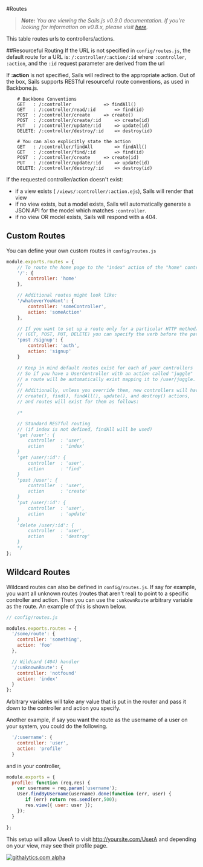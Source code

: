 #Routes
> _**Note:** You are viewing the Sails.js v0.9.0 documentation.  If you're looking for information on v0.8.x, please visit [here](http://08x.sailsjs.org)._

This table routes urls to controllers/actions.

##Resourceful Routing
If the URL is not specified in `config/routes.js`, the default route for a URL is:
`/:controller/:action/:id`
where `:controller`, `:action`, and the `:id` request parameter are derived from the url

If **:action** is not specified, Sails will redirect to the appropriate action.  Out of the box,
Sails supports RESTful resourceful route conventions, as used in Backbone.js.

```
	# Backbone Conventions
	GET   :	/:controller			=> findAll()
	GET   :	/:controller/read/:id		=> find(id)
	POST  :	/:controller/create		=> create()
	POST  :	/:controller/create/:id		=> create(id)
	PUT   :	/:controller/update/:id		=> update(id)
	DELETE:	/:controller/destroy/:id	=> destroy(id)

	# You can also explicitly state the action
	GET   :	/:controller/findAll		=> findAll()
	GET   :	/:controller/find/:id		=> find(id)
	POST  :	/:controller/create		=> create(id)
	PUT   :	/:controller/update/:id		=> update(id)
	DELETE:	/:controller/destroy/:id	=> destroy(id)
```

If the requested controller/action doesn't exist:
  - if a view exists ( `/views/:controller/:action.ejs`), Sails will render that view
  - if no view exists, but a model exists, Sails will automatically generate a JSON API for the 
  	model which matches `:controller`.
  - if no view OR model exists, Sails will respond with a 404.

## Custom Routes
You can define your own custom routes in `config/routes.js`

```javascript
module.exports.routes = {
	// To route the home page to the "index" action of the "home" controller:
	'/': {
		controller: 'home'
	},

	// Additional routes might look like:
	'/whateverYouWant': {
		controller: 'someController',
		action: 'someAction'
	},

	// If you want to set up a route only for a particular HTTP method/verb 
	// (GET, POST, PUT, DELETE) you can specify the verb before the path:
	'post /signup': {
		controller: 'auth',
		action: 'signup'
	}

	// Keep in mind default routes exist for each of your controllers
	// So if you have a UserController with an action called "juggle" 
	// a route will be automatically exist mapping it to /user/juggle.
	//
	// Additionally, unless you override them, new controllers will have 
	// create(), find(), findAll(), update(), and destroy() actions, 
	// and routes will exist for them as follows:

	/*

	// Standard RESTful routing
	// (if index is not defined, findAll will be used)
	'get /user': {
		controller	: 'user',
		action		: 'index'
	}
	'get /user/:id': {
		controller	: 'user',
		action		: 'find'
	}
	'post /user': {
		controller	: 'user',
		action		: 'create'
	}
	'put /user/:id': {
		controller	: 'user',
		action		: 'update'
	}
	'delete /user/:id': {
		controller	: 'user',
		action		: 'destroy'
	}
	*/
};

```

## Wildcard Routes
Wildcard routes can also be defined in `config/routes.js`.  If say for example, you want all unknown routes (routes that aren't real) to point to a specific controller and action.  Then you can use the `:unkownRoute` arbitrary variable as the route.  An example of this is shown below.

```javascript
// config/routes.js

modules.exports.routes = {
  '/some/route': {
    controller: 'something',
    action: 'foo'
  },

  // Wildcard (404) handler
  '/:unknownRoute': {
    controller: 'notfound'
    action: 'index'
  }
};
```

Arbitrary variables will take any value that is put in the router and pass it down to the controller and action you specify.

Another example, if say you want the route as the username of a user on your system, you could do the following.

```javascript
  '/:username': {
    controller: 'user',
    action: 'profile'
  }
```

and in your controller,

```javascript
module.exports = {
  profile: function (req,res) {
    var username = req.param('username');
    User.findByUsername(username).done(function (err, user) {
       if (err) return res.send(err,500);
       res.view({ user: user });
    });
  }

};
```

This setup will allow UserA to visit http://yoursite.com/UserA and depending on your view, may see their profile page.

[![githalytics.com alpha](https://cruel-carlota.pagodabox.com/8acf2fc2ca0aca8a3018e355ad776ed7 "githalytics.com")](http://githalytics.com/balderdashy/sails/wiki/routes)
